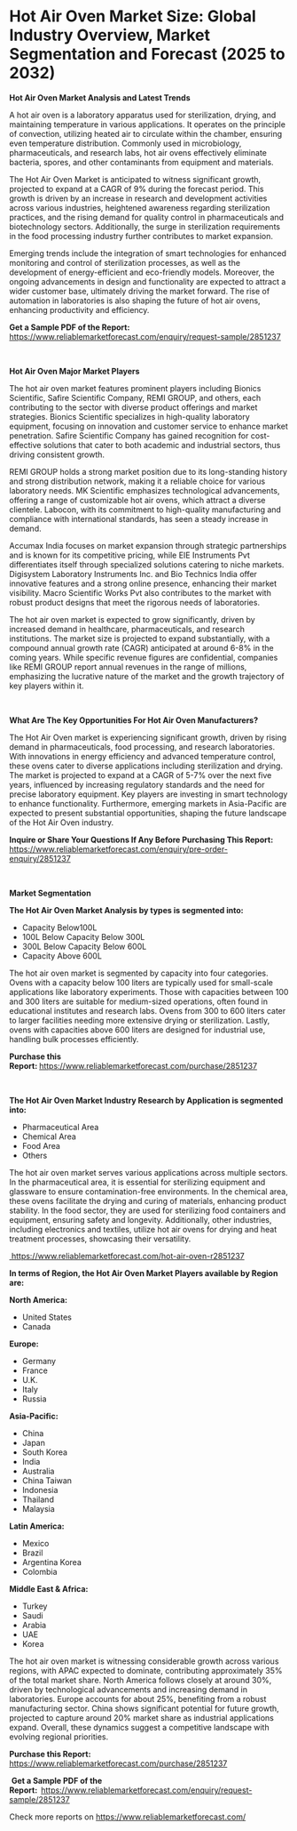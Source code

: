 <p><h1>Hot Air Oven Market Size: Global Industry Overview, Market Segmentation and Forecast (2025 to 2032)</h1></p><p><strong>Hot Air Oven Market Analysis and Latest Trends</strong></p>
<p><p>A hot air oven is a laboratory apparatus used for sterilization, drying, and maintaining temperature in various applications. It operates on the principle of convection, utilizing heated air to circulate within the chamber, ensuring even temperature distribution. Commonly used in microbiology, pharmaceuticals, and research labs, hot air ovens effectively eliminate bacteria, spores, and other contaminants from equipment and materials.</p><p>The Hot Air Oven Market is anticipated to witness significant growth, projected to expand at a CAGR of 9% during the forecast period. This growth is driven by an increase in research and development activities across various industries, heightened awareness regarding sterilization practices, and the rising demand for quality control in pharmaceuticals and biotechnology sectors. Additionally, the surge in sterilization requirements in the food processing industry further contributes to market expansion.</p><p>Emerging trends include the integration of smart technologies for enhanced monitoring and control of sterilization processes, as well as the development of energy-efficient and eco-friendly models. Moreover, the ongoing advancements in design and functionality are expected to attract a wider customer base, ultimately driving the market forward. The rise of automation in laboratories is also shaping the future of hot air ovens, enhancing productivity and efficiency.</p></p>
<p><strong>Get a Sample PDF of the Report:&nbsp;</strong> <a href="https://www.reliablemarketforecast.com/enquiry/request-sample/2851237?utm_campaign=3053&utm_medium=2&utm_source=Github&utm_content=ia&utm_term=11032025&utm_id=hot-air-oven">https://www.reliablemarketforecast.com/enquiry/request-sample/2851237</a></p>
<p>&nbsp;</p>
<p><strong>Hot Air Oven Major Market Players</strong></p>
<p><p>The hot air oven market features prominent players including Bionics Scientific, Safire Scientific Company, REMI GROUP, and others, each contributing to the sector with diverse product offerings and market strategies. Bionics Scientific specializes in high-quality laboratory equipment, focusing on innovation and customer service to enhance market penetration. Safire Scientific Company has gained recognition for cost-effective solutions that cater to both academic and industrial sectors, thus driving consistent growth.</p><p>REMI GROUP holds a strong market position due to its long-standing history and strong distribution network, making it a reliable choice for various laboratory needs. MK Scientific emphasizes technological advancements, offering a range of customizable hot air ovens, which attract a diverse clientele. Labocon, with its commitment to high-quality manufacturing and compliance with international standards, has seen a steady increase in demand.</p><p>Accumax India focuses on market expansion through strategic partnerships and is known for its competitive pricing, while EIE Instruments Pvt differentiates itself through specialized solutions catering to niche markets. Digisystem Laboratory Instruments Inc. and Bio Technics India offer innovative features and a strong online presence, enhancing their market visibility. Macro Scientific Works Pvt also contributes to the market with robust product designs that meet the rigorous needs of laboratories.</p><p>The hot air oven market is expected to grow significantly, driven by increased demand in healthcare, pharmaceuticals, and research institutions. The market size is projected to expand substantially, with a compound annual growth rate (CAGR) anticipated at around 6-8% in the coming years. While specific revenue figures are confidential, companies like REMI GROUP report annual revenues in the range of millions, emphasizing the lucrative nature of the market and the growth trajectory of key players within it.</p></p>
<p>&nbsp;</p>
<p><strong>What Are The Key Opportunities For Hot Air Oven Manufacturers?</strong></p>
<p><p>The Hot Air Oven market is experiencing significant growth, driven by rising demand in pharmaceuticals, food processing, and research laboratories. With innovations in energy efficiency and advanced temperature control, these ovens cater to diverse applications including sterilization and drying. The market is projected to expand at a CAGR of 5-7% over the next five years, influenced by increasing regulatory standards and the need for precise laboratory equipment. Key players are investing in smart technology to enhance functionality. Furthermore, emerging markets in Asia-Pacific are expected to present substantial opportunities, shaping the future landscape of the Hot Air Oven industry.</p></p>
<p><strong>Inquire or Share Your Questions If Any Before Purchasing This Report:</strong> <a href="https://www.reliablemarketforecast.com/enquiry/pre-order-enquiry/2851237?utm_campaign=3053&utm_medium=2&utm_source=Github&utm_content=ia&utm_term=11032025&utm_id=hot-air-oven">https://www.reliablemarketforecast.com/enquiry/pre-order-enquiry/2851237</a></p>
<p>&nbsp;</p>
<p><strong>Market Segmentation</strong></p>
<p><strong>The Hot Air Oven Market Analysis by types is segmented into:</strong></p>
<p><ul><li>Capacity Below100L</li><li>100L Below Capacity Below 300L</li><li>300L Below Capacity Below 600L</li><li>Capacity Above 600L</li></ul></p>
<p><p>The hot air oven market is segmented by capacity into four categories. Ovens with a capacity below 100 liters are typically used for small-scale applications like laboratory experiments. Those with capacities between 100 and 300 liters are suitable for medium-sized operations, often found in educational institutes and research labs. Ovens from 300 to 600 liters cater to larger facilities needing more extensive drying or sterilization. Lastly, ovens with capacities above 600 liters are designed for industrial use, handling bulk processes efficiently.</p></p>
<p><strong>Purchase this Report:&nbsp;</strong><a href="https://www.reliablemarketforecast.com/purchase/2851237?utm_campaign=3053&utm_medium=2&utm_source=Github&utm_content=ia&utm_term=11032025&utm_id=hot-air-oven">https://www.reliablemarketforecast.com/purchase/2851237</a></p>
<p>&nbsp;</p>
<p><strong>The Hot Air Oven Market Industry Research by Application is segmented into:</strong></p>
<p><ul><li>Pharmaceutical Area</li><li>Chemical Area</li><li>Food Area</li><li>Others</li></ul></p>
<p><p>The hot air oven market serves various applications across multiple sectors. In the pharmaceutical area, it is essential for sterilizing equipment and glassware to ensure contamination-free environments. In the chemical area, these ovens facilitate the drying and curing of materials, enhancing product stability. In the food sector, they are used for sterilizing food containers and equipment, ensuring safety and longevity. Additionally, other industries, including electronics and textiles, utilize hot air ovens for drying and heat treatment processes, showcasing their versatility.</p></p>
<p><a href="https://www.reliablemarketforecast.com/hot-air-oven-r2851237?utm_campaign=3053&utm_medium=2&utm_source=Github&utm_content=ia&utm_term=11032025&utm_id=hot-air-oven">&nbsp;https://www.reliablemarketforecast.com/hot-air-oven-r2851237</a></p>
<p><strong>In terms of Region, the Hot Air Oven Market Players available by Region are:</strong></p>
<p>
    <p> <strong> North America: </strong>
        <ul>
            <li>United States</li>
            <li>Canada</li>
        </ul>
        </p> 
    <p> <strong> Europe: </strong>
        <ul>
            <li>Germany</li>
            <li>France</li>
            <li>U.K.</li>
            <li>Italy</li>
            <li>Russia</li>
        </ul>
        </p> 
    <p> <strong> Asia-Pacific: </strong>
        <ul>
            <li>China</li>
            <li>Japan</li>
            <li>South Korea</li>
            <li>India</li>
            <li>Australia</li>
            <li>China Taiwan</li>
            <li>Indonesia</li>
            <li>Thailand</li>
            <li>Malaysia</li>
        </ul>
        </p> 
    <p> <strong> Latin America: </strong>
        <ul>
            <li>Mexico</li>
            <li>Brazil</li>
            <li>Argentina Korea</li>
            <li>Colombia</li>
        </ul>
        </p> 
    <p> <strong> Middle East & Africa: </strong>
        <ul>
            <li>Turkey</li>
            <li>Saudi</li>
            <li>Arabia</li>
            <li>UAE</li>
            <li>Korea</li>
        </ul>
    </p>
    </p>
<p><p>The hot air oven market is witnessing considerable growth across various regions, with APAC expected to dominate, contributing approximately 35% of the total market share. North America follows closely at around 30%, driven by technological advancements and increasing demand in laboratories. Europe accounts for about 25%, benefiting from a robust manufacturing sector. China shows significant potential for future growth, projected to capture around 20% market share as industrial applications expand. Overall, these dynamics suggest a competitive landscape with evolving regional priorities.</p></p>
<p><strong>Purchase this Report: </strong><a href="https://www.reliablemarketforecast.com/purchase/2851237?utm_campaign=3053&utm_medium=2&utm_source=Github&utm_content=ia&utm_term=11032025&utm_id=hot-air-oven">https://www.reliablemarketforecast.com/purchase/2851237</a></p>
<p>&nbsp;<strong>Get a Sample PDF of the Report:&nbsp;&nbsp;</strong><a href="https://www.reliablemarketforecast.com/enquiry/request-sample/2851237?utm_campaign=3053&utm_medium=2&utm_source=Github&utm_content=ia&utm_term=11032025&utm_id=hot-air-oven">https://www.reliablemarketforecast.com/enquiry/request-sample/2851237</a></p>
<p><strong></strong></p>
<p>Check more reports on <a href="https://www.reliablemarketforecast.com/?utm_campaign=3053&utm_medium=2&utm_source=Github&utm_content=ia&utm_term=11032025&utm_id=hot-air-oven">https://www.reliablemarketforecast.com/</a></p>